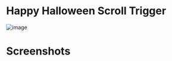 # Happy Halloween Scroll Trigger

![image](https://user-images.githubusercontent.com/72864817/173788759-01277117-a6cd-4208-8c03-9021bc0a0240.png)

# Screenshots




